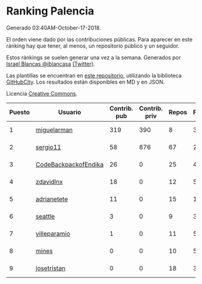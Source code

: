 # Ranking Palencia

Generado 03:40AM-October-17-2018.

El orden viene dado por las contribuciones públicas. Para aparecer en este ránking hay que tener, al menos, un repositorio público y un seguidor.

Estos ránkings se suelen generar una vez a la semana. Generados por [Israel Blancas @iblancasa](https://github.com/iblancasa/) [(Twitter)](https://twitter.com/iblancasa).

Las plantillas se encuentran en [este repositorio](https://github.com/iblancasa/GH-Spanish-Ranking), utilizando la biblioteca [GitHubCity](https://github.com/iblancasa/GitHubCity). Los resultados están disponibles en MD y en JSON.

Licencia [Creative Commons](https://creativecommons.org/licenses/by/4.0/).

| Puesto   |  Usuario  | Contrib. pub | Contrib. priv |Repos| Followers | Desde |  Avatar  |
|----------|-----------|--------------|---------------|-----|-----------|-------|----------|
|1|[miguelarman](https://github.com/miguelarman)|319|390|8|3|2016-10-13|![miguelarman]()|
|2|[sergio11](https://github.com/sergio11)|58|876|67|26|2014-03-19|![sergio11]()|
|3|[CodeBackpackofEndika](https://github.com/CodeBackpackofEndika)|26|0|25|4|2017-09-25|![CodeBackpackofEndika]()|
|4|[zdavidlnx](https://github.com/zdavidlnx)|18|0|12|5|2011-07-28|![zdavidlnx]()|
|5|[adrianetete](https://github.com/adrianetete)|11|0|15|14|2014-03-13|![adrianetete]()|
|6|[seattle](https://github.com/seattle)|3|0|9|3|2011-02-14|![seattle]()|
|7|[villeparamio](https://github.com/villeparamio)|1|0|11|5|2015-12-01|![villeparamio]()|
|8|[mines](https://github.com/mines)|0|0|10|5|2011-03-07|![mines]()|
|9|[josetristan](https://github.com/josetristan)|0|0|18|3|2011-07-15|![josetristan]()|
